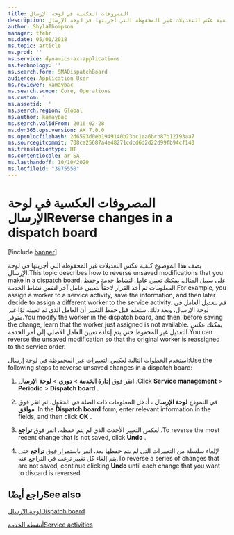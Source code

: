 ```yaml
---
title: المصروفات العكسية في لوحة الإرسال
description: يصف هذا الموضوع كيفية عكس التعديلات غير المحفوظة التي أجريتها في لوحة الإرسال.
author: ShylaThompson
manager: tfehr
ms.date: 05/01/2018
ms.topic: article
ms.prod: ''
ms.service: dynamics-ax-applications
ms.technology: ''
ms.search.form: SMADispatchBoard
audience: Application User
ms.reviewer: kamaybac
ms.search.scope: Core, Operations
ms.custom: ''
ms.assetid: ''
ms.search.region: Global
ms.author: kamaybac
ms.search.validFrom: 2016-02-28
ms.dyn365.ops.version: AX 7.0.0
ms.openlocfilehash: 2d6593d0eb1949140b23bc1ea6bcb87b12193aa7
ms.sourcegitcommit: 708ca25687a4e48271cdcd6d2d22d99fb94cf140
ms.translationtype: HT
ms.contentlocale: ar-SA
ms.lasthandoff: 10/10/2020
ms.locfileid: "3975550"
---
```

# <a name="reverse-changes-in-a-dispatch-board"></a><span data-ttu-id="82474-103">المصروفات العكسية في لوحة الإرسال</span><span class="sxs-lookup"><span data-stu-id="82474-103">Reverse changes in a dispatch board</span></span> 

[!include [banner](../includes/banner.md)]


<span data-ttu-id="82474-104">يصف هذا الموضوع كيفية عكس التعديلات غير المحفوظة التي أجريتها في لوحة الإرسال.</span><span class="sxs-lookup"><span data-stu-id="82474-104">This topic describes how to reverse unsaved modifications that you make in a dispatch board.</span></span> <span data-ttu-id="82474-105">على سبيل المثال، يمكنك تعيين عامل لنشاط خدمة وحفظ المعلومات ثم أخذ القرار لاحقاً بتعيين عامل آخر لنفس نشاط الخدمة.</span><span class="sxs-lookup"><span data-stu-id="82474-105">For example, you assign a worker to a service activity, save the information, and then later decide to assign a different worker to the service activity.</span></span> <span data-ttu-id="82474-106">قم بتعديل العامل في لوحة الإرسال، وبعد ذلك، ستعلم قبل حفظ التغيير أن العامل الذي تم تعيينه توًا غير متوفر.</span><span class="sxs-lookup"><span data-stu-id="82474-106">You modify the worker in the dispatch board, and then, before saving the change, learn that the worker just assigned is not available.</span></span> <span data-ttu-id="82474-107">يمكنك عكس التعديل غير المحفوظ حتي يتم إعادة تعيين العامل الأصلي إلى أمر الخدمة.</span><span class="sxs-lookup"><span data-stu-id="82474-107">You can reverse the unsaved modification so that the original worker is reassigned to the service order.</span></span>

<span data-ttu-id="82474-108">استخدم الخطوات التالية لعكس التغييرات غير المحفوظة في لوحة إرسال:</span><span class="sxs-lookup"><span data-stu-id="82474-108">Use the following steps to reverse unsaved changes in a dispatch board:</span></span>

1.  <span data-ttu-id="82474-109">انقر فوق **إدارة الخدمة** \> **دوري** \> **لوحة الإرسال‬** .</span><span class="sxs-lookup"><span data-stu-id="82474-109">Click **Service management** \> **Periodic** \> **Dispatch board** .</span></span>

2.  <span data-ttu-id="82474-110">في النموذج **لوحة الإرسال** ، أدخل المعلومات ذات الصلة في الحقول، ثم انقر فوق **موافق** .</span><span class="sxs-lookup"><span data-stu-id="82474-110">In the **Dispatch board** form, enter relevant information in the fields, and then click **OK** .</span></span> 

3.  <span data-ttu-id="82474-111">لعكس التغيير الأحدث الذي لم يتم حفظه، انقر فوق **تراجع** .</span><span class="sxs-lookup"><span data-stu-id="82474-111">To reverse the most recent change that is not saved, click **Undo** .</span></span>

4.  <span data-ttu-id="82474-112">لإلغاء سلسلة من التغييرات التي لم يتم حفظها بعد، انقر باستمرار فوق **تراجع** حتى يتم إلغاء كل تغيير ترغب في التراجع عنه.</span><span class="sxs-lookup"><span data-stu-id="82474-112">To reverse a series of changes that are not saved, continue clicking **Undo** until each change that you want to discard is reversed.</span></span>

## <a name="see-also"></a><span data-ttu-id="82474-113">راجع أيضًا</span><span class="sxs-lookup"><span data-stu-id="82474-113">See also</span></span>

[<span data-ttu-id="82474-114">لوحة الإرسال</span><span class="sxs-lookup"><span data-stu-id="82474-114">Dispatch board</span></span>](dispatch-board.md)

[<span data-ttu-id="82474-115">أنشطة الخدمة</span><span class="sxs-lookup"><span data-stu-id="82474-115">Service activities</span></span>](service-activities.md)

 


